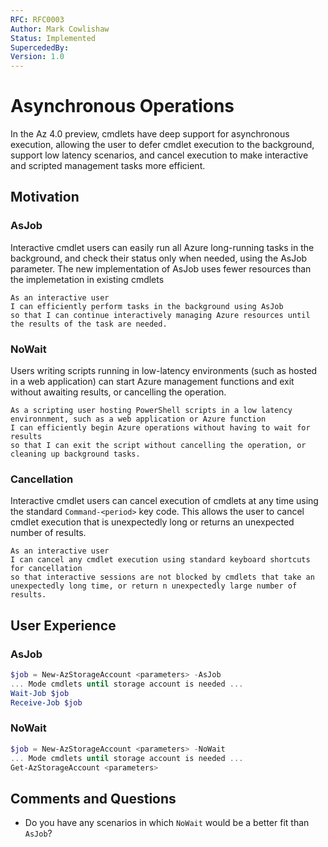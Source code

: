 ```yaml
---
RFC: RFC0003
Author: Mark Cowlishaw
Status: Implemented
SupercededBy: 
Version: 1.0
---
```


# Asynchronous Operations

In the Az 4.0 preview, cmdlets have deep support for asynchronous execution, allowing the user to defer cmdlet execution to the background, support low latency scenarios, and cancel execution to make interactive and scripted management tasks more efficient.

## Motivation

### AsJob
Interactive cmdlet users can easily run all Azure long-running tasks in the background, and check their status only when needed, using the AsJob parameter.  The new implementation of AsJob uses fewer resources than the implemetation in existing cmdlets

```code
As an interactive user
I can efficiently perform tasks in the background using AsJob
so that I can continue interactively managing Azure resources until the results of the task are needed.
```

### NoWait
Users writing scripts running in low-latency environments (such as hosted in a web application) can start Azure management functions and exit without awaiting results, or cancelling the operation.

```code
As a scripting user hosting PowerShell scripts in a low latency environnment, such as a web application or Azure function
I can efficiently begin Azure operations without having to wait for results
so that I can exit the script without cancelling the operation, or cleaning up background tasks.
```

### Cancellation
Interactive cmdlet users can cancel execution of cmdlets at any time using the standard `Command-<period>` key code.  This allows the user to cancel cmdlet execution that is unexpectedly long or returns an unexpected number of results.

```code
As an interactive user
I can cancel any cmdlet execution using standard keyboard shortcuts for cancellation
so that interactive sessions are not blocked by cmdlets that take an unexpectedly long time, or return n unexpectedly large number of results.
```


## User Experience

### AsJob

```PowerShell
$job = New-AzStorageAccount <parameters> -AsJob
... Mode cmdlets until storage account is needed ...
Wait-Job $job
Receive-Job $job
```

### NoWait

```PowerShell
$job = New-AzStorageAccount <parameters> -NoWait
... Mode cmdlets until storage account is needed ...
Get-AzStorageAccount <parameters>
```


## Comments and Questions

- Do you have any scenarios in which `NoWait` would be a better fit than `AsJob`?

